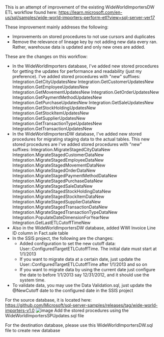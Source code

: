 This is an attempt of improvement of the existing WideWorldImportersDW ETL workflow found here: https://learn.microsoft.com/en-us/sql/samples/wide-world-importers-perform-etl?view=sql-server-ver17

These improvement mainly addreses the following: 
  - Improvements on stored procedures to not use cursors and duplicates
  - Remove the relevance of lineage key by not adding new data every ran.  Rather, warehouse data is updated and only new ones are added.

These are the changes on this workflow:
  - In the WideWorldImporters database, I've added new stored procedures for getting the updates for performance and readability (just my preference).  I've added stored procedures with "new" suffixes:
      Integration.GetCityUpdatesNew
      Integration.GetCustomerUpdatesNew
      Integration.GetEmployeeUpdatesNew
      Integration.GetMovementUpdatesNew
      Integration.GetOrderUpdatesNew
      Integration.GetPaymentMethodUpdatesNew
      Integration.GetPurchaseUpdatesNew
      Integration.GetSaleUpdatesNew
      Integration.GetStockHoldingUpdatesNew
      Integration.GetStockItemUpdatesNew
      Integration.GetSupplierUpdatesNew
      Integration.GetTransactionTypeUpdatesNew
      Integration.GetTransactionUpdatesNew
  - In the WideWorldImportersDW database, I've added new stored procedures for migrating staging data to the actual tables.  This new stored procedures are  I've added stored procedures with "new" suffixes:
      Integration.MigrateStagedCityDataNew
      Integration.MigrateStagedCustomerDataNew
      Integration.MigrateStagedEmployeeDataNew
      Integration.MigrateStagedMovementDataNew
      Integration.MigrateStagedOrderDataNew
      Integration.MigrateStagedPaymentMethodDataNew
      Integration.MigrateStagedPurchaseDataNew
      Integration.MigrateStagedSaleDataNew
      Integration.MigrateStagedStockHoldingDataNew
      Integration.MigrateStagedStockItemDataNew
      Integration.MigrateStagedSupplierDataNew
      Integration.MigrateStagedTransactionDataNew
      Integration.MigrateStagedTransactionTypeDataNew
      Integration.PopulateDateDimensionForYearNew
      Integration.GetLastETLCutoffTimeNew
  - Also in the WideWorldImportersDW database, added WWI Invoice Line ID column in Fact.sale table
  - In the SSIS project, the following are the changes:
      * Added configuration to set the new cutoff data: User::ConfiguredTargetETLCutoffTime.  The initial date must start at 1/1/2013
      * If you want to migrate data at a certain date, just update the User::ConfiguredTargetETLCutoffTime after 1/1/2013 and so on
      * If you want to migrate data by using the current date just configure the date to before 1/1/2013 say 12/31/2012, and it should use the system time.
  - To validate data, you may use the Data Validation.sql, just update the @NewCutoff date to the configured date in the SSIS project

For the source database, it is located here: https://github.com/Microsoft/sql-server-samples/releases/tag/wide-world-importers-v1.0
![image](https://github.com/user-attachments/assets/5e0fdfe9-f2f8-42f2-b9b8-0f3f6383aca0)
Add the stored procedures using the WideWorldImportersSPUpdates.sql file

For the destination database, please use this WideWorldImportersDW.sql file to create new database

